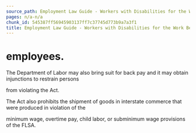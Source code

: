 ```yaml
---
source_path: Employment Law Guide - Workers with Disabilities for the Work Being Performed.md
pages: n/a-n/a
chunk_id: 545387ff56945903137ff7c37745d773b9a7a3f1
title: Employment Law Guide - Workers with Disabilities for the Work Being Performed
---
```

# employees.

The Department of Labor may also bring suit for back pay and it may obtain injunctions to restrain persons

from violating the Act.

The Act also prohibits the shipment of goods in interstate commerce that were produced in violation of the

minimum wage, overtime pay, child labor, or subminimum wage provisions of the FLSA.
